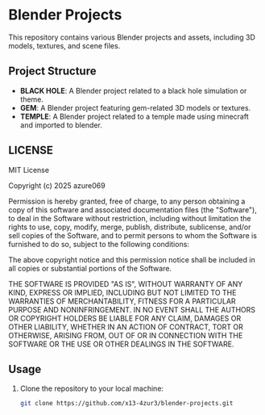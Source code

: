 # Blender Projects

This repository contains various Blender projects and assets, including 3D models, textures, and scene files.

## Project Structure

- **BLACK HOLE**: A Blender project related to a black hole simulation or theme.
- **GEM**: A Blender project featuring gem-related 3D models or textures.
- **TEMPLE**: A Blender project related to a temple made using minecraft and imported to blender.

## LICENSE
MIT License

Copyright (c) 2025 azure069

Permission is hereby granted, free of charge, to any person obtaining a copy
of this software and associated documentation files (the "Software"), to deal
in the Software without restriction, including without limitation the rights
to use, copy, modify, merge, publish, distribute, sublicense, and/or sell
copies of the Software, and to permit persons to whom the Software is
furnished to do so, subject to the following conditions:

The above copyright notice and this permission notice shall be included in all
copies or substantial portions of the Software.

THE SOFTWARE IS PROVIDED "AS IS", WITHOUT WARRANTY OF ANY KIND, EXPRESS OR
IMPLIED, INCLUDING BUT NOT LIMITED TO THE WARRANTIES OF MERCHANTABILITY,
FITNESS FOR A PARTICULAR PURPOSE AND NONINFRINGEMENT. IN NO EVENT SHALL THE
AUTHORS OR COPYRIGHT HOLDERS BE LIABLE FOR ANY CLAIM, DAMAGES OR OTHER
LIABILITY, WHETHER IN AN ACTION OF CONTRACT, TORT OR OTHERWISE, ARISING FROM,
OUT OF OR IN CONNECTION WITH THE SOFTWARE OR THE USE OR OTHER DEALINGS IN THE
SOFTWARE.

## Usage

1. Clone the repository to your local machine:

   ```bash
   git clone https://github.com/x13-4zur3/blender-projects.git
   ```
